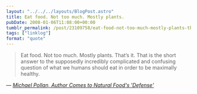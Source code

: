 ```yaml
---
layout: "../../../layouts/BlogPost.astro"
title: Eat food. Not too much. Mostly plants.
pubDate: 2008-01-06T11:08:00+00:00
tumblr_permalink: /post/23109758/eat-food-not-too-much-mostly-plants-thats-it
tags: ["linklog"]
format: "quote"
---
```


> Eat food. Not too much. Mostly plants. That&rsquo;s it. That is the short answer to the supposedly incredibly complicated and confusing question of what we humans should eat in order to be maximally healthy.

— <cite>[Michael Pollan, _Author Comes to Natural Food's 'Defense'_](https://www.npr.org/templates/story/story.php?storyId=17850369?storyId=17850369&t=1566384229282)</cite>
